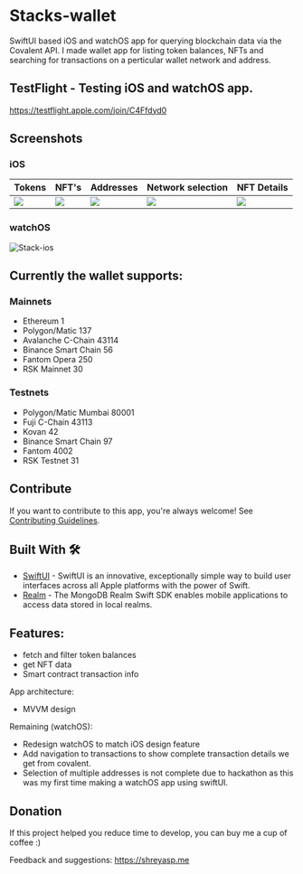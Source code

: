 # Stacks-wallet

SwiftUI based iOS and watchOS app for querying blockchain data via the Covalent API. I made wallet app for listing token balances, NFTs and searching for transactions on a perticular wallet network and address.

## TestFlight - Testing iOS and watchOS app.

https://testflight.apple.com/join/C4Ffdyd0

## Screenshots

### iOS

Tokens | NFT's | Addresses | Network selection | NFT Details 
--- | --- | --- |--- |--- 
![](https://github.com/shreyaspapi/Stacks-wallet/blob/main/images/1.png) | ![](https://github.com/shreyaspapi/Stacks-wallet-iOS/blob/main/images/2.png) | ![](https://github.com/shreyaspapi/Stacks-wallet-iOS/blob/main/images/3.png) | ![](https://github.com/shreyaspapi/Stacks-wallet-iOS/blob/main/images/4.png) | ![](https://github.com/shreyaspapi/Stacks-wallet-iOS/blob/main/images/5.png)

### watchOS
![Stack-ios](https://raw.githubusercontent.com/shreyaspapi/Stacks-wallet/main/images/watchos.png)

## Currently the wallet supports:

### Mainnets
- Ethereum	1
- Polygon/Matic	137
- Avalanche C-Chain	43114
- Binance Smart Chain 56
- Fantom Opera	250
- RSK Mainnet 30

### Testnets
- Polygon/Matic Mumbai	80001
- Fuji C-Chain	43113
- Kovan	42
- Binance Smart Chain	97
- Fantom	4002
- RSK Testnet 31

## Contribute
If you want to contribute to this app, you're always welcome!
See [Contributing Guidelines](https://github.com/shreyaspapi/Stacks-wallet/blob/main/CONTRIBUTION.md). 

## Built With 🛠
- [SwiftUI](https://developer.apple.com/documentation/swiftui/) - SwiftUI is an innovative, exceptionally simple way to build user interfaces across all Apple platforms with the power of Swift.
- [Realm](https://docs.mongodb.com/realm/sdk/ios/) - The MongoDB Realm Swift SDK enables mobile applications to access data stored in local realms.

## Features:
- fetch and filter token balances
- get NFT data
- Smart contract transaction info

App architecture:
- MVVM design

Remaining (watchOS):
- Redesign watchOS to match iOS design feature
- Add navigation to transactions to show complete transaction details we get from covalent.
- Selection of multiple addresses is not complete due to hackathon as this was my first time making a watchOS app using swiftUI.

## Donation
If this project helped you reduce time to develop, you can buy me a cup of coffee :) 

Feedback and suggestions: https://shreyasp.me

